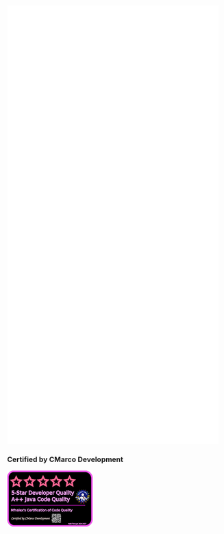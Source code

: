 <picture>
  <img src="/github-metrics.svg" alt="Metrics">
</picture>

### Certified by CMarco Development

<picture>
  <img src="/cmarco_rating_200.png" alt="CMarco's Rating">
</picture>
